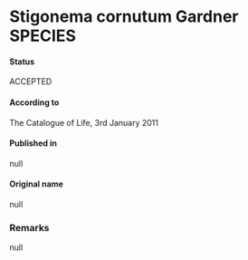 # Stigonema cornutum Gardner SPECIES

#### Status
ACCEPTED

#### According to
The Catalogue of Life, 3rd January 2011

#### Published in
null

#### Original name
null

### Remarks
null